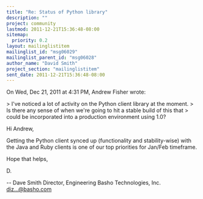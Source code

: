 ```yaml
---
title: "Re: Status of Python library"
description: ""
project: community
lastmod: 2011-12-21T15:36:48-08:00
sitemap:
  priority: 0.2
layout: mailinglistitem
mailinglist_id: "msg06029"
mailinglist_parent_id: "msg06028"
author_name: "David Smith"
project_section: "mailinglistitem"
sent_date: 2011-12-21T15:36:48-08:00
---
```



On Wed, Dec 21, 2011 at 4:31 PM, Andrew Fisher  wrote:

&gt; I've noticed a lot of activity on the Python client library at the moment.
&gt; Is there any sense of when we're going to hit a stable build of this that
&gt; could be incorporated into a production environment using 1.0?

Hi Andrew,

Getting the Python client synced up (functionality and stability-wise)
with the Java and Ruby clients is one of our top priorities for
Jan/Feb timeframe.

Hope that helps,

D.

-- 
Dave Smith
Director, Engineering
Basho Technologies, Inc.
diz...@basho.com

